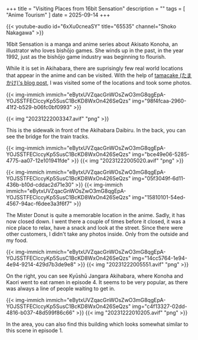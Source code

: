 +++
title = "Visiting Places from 16bit Sensation"
description = ""
tags = [
  "Anime Tourism"
]
date = 2025-09-14
+++

{{< youtube-audio id="6xXu0cneaSY" title="65535" channel="Shoko Nakagawa" >}}

16bit Sensation is a manga and anime series about Akisato Konoha, an illustrator who loves bishōjo games. She winds up in the past, in the year 1992, just as the bishōjo game industry was beginning to flourish.

While it is set in Akihabara, there are suprisingly few real world locations that appear in the anime and can be visited.
With the help of [tamacake (たまかけ)'s blog post](https://tamacake.hatenablog.com/entry/2023/12/22/011727), I was visited some of the locations and took some photos.

{{< img-immich immich="eBytxUVZqacGnWOsZwO3mG8qgEpA-YOJSSTFEClccyKp5SusC1BcKD8WxOn426SeQzs" img="98f4fcaa-2960-41f2-b529-b06fc0bf0993" >}}

{{< img "20231222003347.avif" "png" >}}

This is the sidewalk in front of the Akihabara Daibiru. In the back, you can see the bridge for the train tracks.

{{< img-immich immich="eBytxUVZqacGnWOsZwO3mG8qgEpA-YOJSSTFEClccyKp5SusC1BcKD8WxOn426SeQzs" img="bce49e06-5285-4775-aa07-12e101941fde" >}}
{{< img "20231222005020.avif" "png" >}}

{{< img-immich immich="eBytxUVZqacGnWOsZwO3mG8qgEpA-YOJSSTFEClccyKp5SusC1BcKD8WxOn426SeQzs" img="05f3049f-6d11-436b-b10d-cddac2d71e30" >}}
{{< img-immich immich="eBytxUVZqacGnWOsZwO3mG8qgEpA-YOJSSTFEClccyKp5SusC1BcKD8WxOn426SeQzs" img="15810101-54ed-4567-94ac-f6dee3a3f6f7" >}}

The Mister Donut is quite a memorable location in the anime. Sadly, it has now closed down. I went there a couple of times before it closed, it was a nice place to relax, have a snack and look at the street.
Since there were other customers, I didn't take any photos inside. Only from the outside and my food.

{{< img-immich immich="eBytxUVZqacGnWOsZwO3mG8qgEpA-YOJSSTFEClccyKp5SusC1BcKD8WxOn426SeQzs" img="14cc5764-1e94-4e94-9214-429d7b3de9e8" >}}
{{< img "20231222005551.avif" "png" >}}

On the right, you can see Kyūshū Jangara Akihabara, where Konoha and Kaori went to eat ramen in episode 4. It seems to be very popular, as there was always a line of people waiting to get in.

{{< img-immich immich="eBytxUVZqacGnWOsZwO3mG8qgEpA-YOJSSTFEClccyKp5SusC1BcKD8WxOn426SeQzs" img="c4f13327-02dd-4816-b037-48d599f86c66" >}}
{{< img "20231222010205.avif" "png" >}}

In the area, you can also find this building which looks somewhat similar to this scene in episode 1.

<style>
.container img {
    max-width: 645px;
}
</style>
